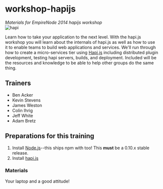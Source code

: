 workshop-hapijs
===============
*Materials for EmpireNode 2014 hapijs workshop*     
![hapi](http://i.imgur.com/jFNnJNx.jpg)

Learn how to take your application to the next level.  With the hapi.js workshop you will learn about the internals of hapi.js as well as how to use it to enable teams to build web applications and services. We'll run through how to create a micro-services tier using [Hapi.js](http://hapijs.com/) including distributed plugin development, testing hapi servers, builds, and deployment. Included will be the resources and knowledge to be able to help other groups do the same thing.


## Trainers

* Ben Acker
* Kevin Stevens 
* James Weston
* Colin Ihrig 
* Jeff White
* Adam Bretz


## Preparations for this training
1. Install [Node.js](http://nodejs.org/)--this ships npm with too! This **must** be a 0.10.x stable release.  
2. Install [hapi.js](https://www.npmjs.org/package/hapi)

### Materials
Your laptop and a good attitude!
